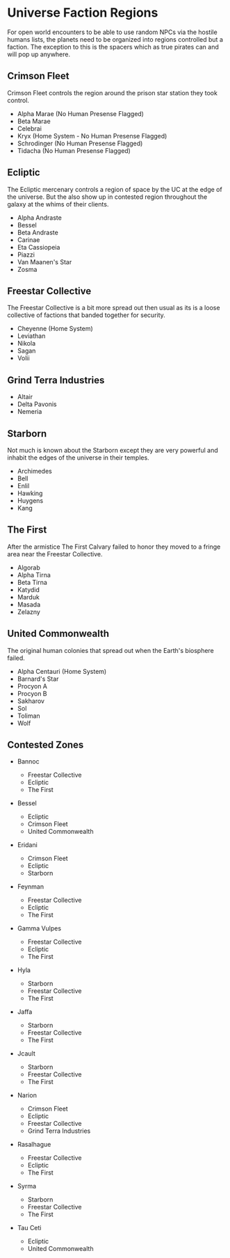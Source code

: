 # Universe Faction Regions

For open world encounters to be able to use random NPCs via the hostile humans lists, the planets need to be organized into regions controlled but a faction. The exception to this is the spacers which as true pirates can and will pop up anywhere. 

## Crimson Fleet

Crimson Fleet controls the region around the prison star station they took control. 

- Alpha Marae (No Human Presense Flagged)
- Beta Marae
- Celebrai
- Kryx (Home System - No Human Presense Flagged)
- Schrodinger (No Human Presense Flagged)
- Tidacha (No Human Presense Flagged)

## Ecliptic

The Ecliptic mercenary controls a region of space by the UC at the edge of the universe. But the also show up in contested region throughout the galaxy at the whims of their clients.

- Alpha Andraste
- Bessel
- Beta Andraste
- Carinae
- Eta Cassiopeia
- Piazzi
- Van Maanen's Star
- Zosma

## Freestar Collective

The Freestar Collective is a bit more spread out then usual as its is a loose collective of factions that banded together for security. 

- Cheyenne (Home System)
- Leviathan
- Nikola
- Sagan
- Volii

## Grind Terra Industries

- Altair
- Delta Pavonis
- Nemeria

## Starborn

Not much is known about the Starborn except they are very powerful and inhabit the edges of the universe in their temples.

- Archimedes
- Bell
- Enlil
- Hawking
- Huygens
- Kang

## The First

After the armistice The First Calvary failed to honor they moved to a fringe area near the Freestar Collective.

- Algorab
- Alpha Tirna
- Beta Tirna
- Katydid
- Marduk
- Masada
- Zelazny

## United Commonwealth

The original human colonies that spread out when the Earth's biosphere failed. 

- Alpha Centauri (Home System)
- Barnard's Star
- Procyon A
- Procyon B
- Sakharov
- Sol
- Toliman
- Wolf

## Contested Zones

- Bannoc
  - Freestar Collective
  - Ecliptic
  - The First

- Bessel
  - Ecliptic
  - Crimson Fleet
  - United Commonwealth

- Eridani
  - Crimson Fleet
  - Ecliptic
  - Starborn

- Feynman
  - Freestar Collective
  - Ecliptic
  - The First

- Gamma Vulpes
  - Freestar Collective
  - Ecliptic
  - The First

- Hyla
  - Starborn
  - Freestar Collective
  - The First

- Jaffa
  - Starborn
  - Freestar Collective
  - The First

- Jcault
  - Starborn
  - Freestar Collective
  - The First

- Narion 
  - Crimson Fleet
  - Ecliptic
  - Freestar Collective
  - Grind Terra Industries

- Rasalhague
  - Freestar Collective
  - Ecliptic
  - The First

- Syrma
  - Starborn
  - Freestar Collective
  - The First

- Tau Ceti
  - Ecliptic
  - United Commonwealth
